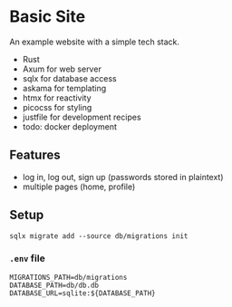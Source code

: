 # Basic Site

An example website with a simple tech stack.

- Rust
- Axum for web server
- sqlx for database access
- askama for templating
- htmx for reactivity
- picocss for styling
- justfile for development recipes
- todo: docker deployment

## Features

- log in, log out, sign up (passwords stored in plaintext)
- multiple pages (home, profile)

## Setup

```shell
sqlx migrate add --source db/migrations init
```

### `.env` file

```shell
MIGRATIONS_PATH=db/migrations
DATABASE_PATH=db/db.db
DATABASE_URL=sqlite:${DATABASE_PATH}
```
